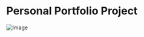 <h1>Personal Portfolio Project</h1>

![Image](https://github.com/user-attachments/assets/ead14160-7ed7-425f-98da-46bf91912517)
